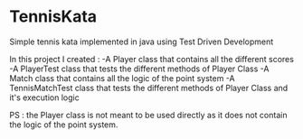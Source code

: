 # TennisKata
Simple tennis kata implemented in java using Test Driven Development 

In this project I created :
-A Player class that contains all the different scores
-A PlayerTest class that tests the different methods of Player Class
-A Match class that contains all the logic of the point system 
-A TennisMatchTest class that tests the different methods of Player Class and it's execution logic

PS : the Player class is not meant to be used directly as it does not contain the logic of the point system. 
